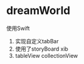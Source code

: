 dreamWorld
==========
使用Swift  

1. 实现自定义tabBar
2. 使用了storyBoard  xib
3. tableView    collectionView
